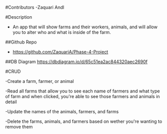 #Contributors
-Zaquari Andl

#Description

- An app that will show farms and their workers, animals, and will allow you to alter who and what is  inside of the farm. 

##Github Repo

- https://github.com/ZaquariA/Phase-4-Project

##DB Diagram
https://dbdiagram.io/d/65c51ea2ac844320aec2690f

#CRUD

-Create a farm, farmer, or animal

-Read all farms that allow you to see each name of farmers and what type of farm and when clicked, you're able to see those farmers and animals in detail

-Update the names of the animals, farmers, and farms

-Delete the farms, animals, and farmers based on wether you're wanting to remove them